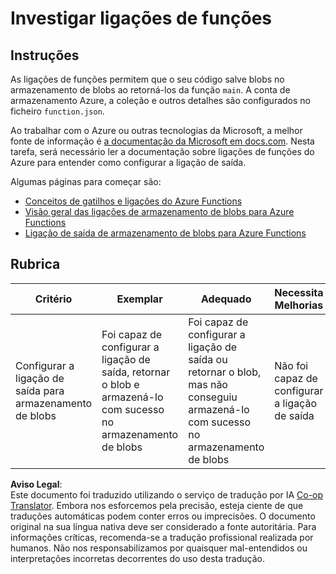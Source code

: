 <!--
CO_OP_TRANSLATOR_METADATA:
{
  "original_hash": "b2e0a965723082b068f735aec0faf3f6",
  "translation_date": "2025-08-25T23:10:02+00:00",
  "source_file": "3-transport/lessons/2-store-location-data/assignment.md",
  "language_code": "pt"
}
-->
# Investigar ligações de funções

## Instruções

As ligações de funções permitem que o seu código salve blobs no armazenamento de blobs ao retorná-los da função `main`. A conta de armazenamento Azure, a coleção e outros detalhes são configurados no ficheiro `function.json`.

Ao trabalhar com o Azure ou outras tecnologias da Microsoft, a melhor fonte de informação é [a documentação da Microsoft em docs.com](https://docs.microsoft.com/?WT.mc_id=academic-17441-jabenn). Nesta tarefa, será necessário ler a documentação sobre ligações de funções do Azure para entender como configurar a ligação de saída.

Algumas páginas para começar são:

* [Conceitos de gatilhos e ligações do Azure Functions](https://docs.microsoft.com/azure/azure-functions/functions-triggers-bindings?WT.mc_id=academic-17441-jabenn&tabs=python)
* [Visão geral das ligações de armazenamento de blobs para Azure Functions](https://docs.microsoft.com/azure/azure-functions/functions-bindings-storage-blob?WT.mc_id=academic-17441-jabenn)
* [Ligação de saída de armazenamento de blobs para Azure Functions](https://docs.microsoft.com/azure/azure-functions/functions-bindings-storage-blob-output?WT.mc_id=academic-17441-jabenn&tabs=python)

## Rubrica

| Critério | Exemplar | Adequado | Necessita Melhorias |
| -------- | --------- | -------- | ------------------- |
| Configurar a ligação de saída para armazenamento de blobs | Foi capaz de configurar a ligação de saída, retornar o blob e armazená-lo com sucesso no armazenamento de blobs | Foi capaz de configurar a ligação de saída ou retornar o blob, mas não conseguiu armazená-lo com sucesso no armazenamento de blobs | Não foi capaz de configurar a ligação de saída |

**Aviso Legal**:  
Este documento foi traduzido utilizando o serviço de tradução por IA [Co-op Translator](https://github.com/Azure/co-op-translator). Embora nos esforcemos pela precisão, esteja ciente de que traduções automáticas podem conter erros ou imprecisões. O documento original na sua língua nativa deve ser considerado a fonte autoritária. Para informações críticas, recomenda-se a tradução profissional realizada por humanos. Não nos responsabilizamos por quaisquer mal-entendidos ou interpretações incorretas decorrentes do uso desta tradução.
